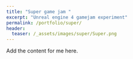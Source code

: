 ```yaml
---
title: "Super game jam "
excerpt: "Unreal engine 4 gamejam experiment"
permalink: /portfolio/super/
header:
  teaser: /_assets/images/super/Super.png
---
```

Add the content for me here.
